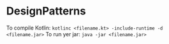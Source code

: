 # DesignPatterns
To compile Kotlin: `kotlinc <filename.kt> -include-runtime -d <filename.jar>`
To run yer jar: `java -jar <filename.jar>`
